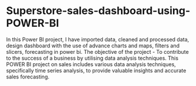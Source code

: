 # Superstore-sales-dashboard-using-POWER-BI
In this Power BI project, I have imported data, cleaned and processed data, design dashboard with the use of advance charts and maps, filters and slicers, forecasting in power bi. The objective of the project - To contribute to the success of a business by utilising data analysis techniques.
This POWER BI project on sales includes various data analysis techniques, specifically time series analysis, to provide valuable insights and accurate sales forecasting.
